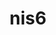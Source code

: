 ---
title: nis6
github: https://github.com/nis6
mode: dark
transition: 1.1s
score: 38.9
archetype:
- Minimalistic
---